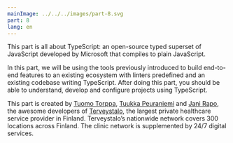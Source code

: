 ```yaml
---
mainImage: ../../../images/part-8.svg
part: 8
lang: en
---
```


<div class="intro">

This part is all about TypeScript: an open-source typed superset of JavaScript developed by Microsoft that compiles to plain JavaScript.

In this part, we will be using the tools previously introduced to build end-to-end features to an existing ecosystem with linters predefined and an existing codebase writing TypeScript.
After doing this part, you should be able to understand, develop and configure projects using TypeScript.

This part is created by [Tuomo Torppa](https://www.linkedin.com/in/tuomotorppa),
[Tuukka Peuraniemi](https://www.linkedin.com/in/tuukkapeuraniemi/) and [Jani Rapo](https://www.linkedin.com/in/jani-rapo-5520817b/),
the awesome developers of [Terveystalo](https://www.terveystalo.com/fi/Yritystietoa/Terveystalo-tyontantajana/Digital-Health/),
the largest private healthcare service provider in Finland.
Terveystalo’s nationwide network covers 300 locations across Finland.
The clinic network is supplemented by 24/7 digital services.
</div>
